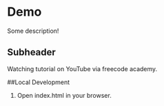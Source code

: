 # Demo

Some description!

## Subheader

Watching tutorial on YouTube via freecode academy.

##Local Development

1. Open index.html in your browser.
